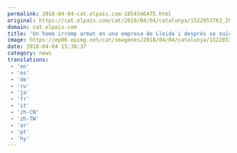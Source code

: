 ```yaml
---
permalink: 2018-04-04-cat.elpais.com-1854346475.html
original: https://cat.elpais.com/cat/2018/04/04/catalunya/1522853763_284391.html#?ref=rss&format=simple&link=link
domain: cat.elpais.com
title: 'Un home irromp armat en una empresa de Lleida i després se suïcida'
image: https://ep00.epimg.net/cat/imagenes/2018/04/04/catalunya/1522853763_284391_1522855186_rrss_normal.jpg
date: 2018-04-04 15:38:37
category: news
translations: 
 - 'en'
 - 'es'
 - 'de'
 - 'ru'
 - 'ja'
 - 'fr'
 - 'it'
 - 'zh-CN'
 - 'zh-TW'
 - 'ar'
 - 'pt'
 - 'hy'
---
```


